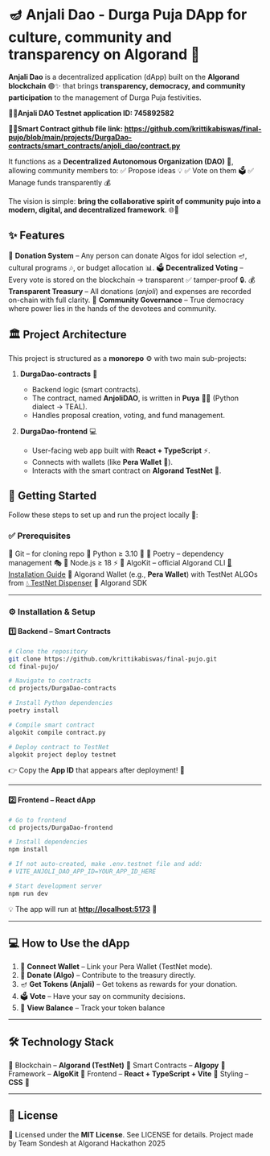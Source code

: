 
# 🪔 Anjali Dao - Durga Puja DApp for culture, community and transparency on Algorand 🎉


**Anjali   Dao** is a decentralized application (dApp) built on the **Algorand blockchain** 🟢✨ that brings **transparency, democracy, and community participation** to the management of Durga Puja festivities.

**📌📌Anjali DAO Testnet application ID: 745892582**

**📌📌Smart Contract github file link: https://github.com/krittikabiswas/final-pujo/blob/main/projects/DurgaDao-contracts/smart_contracts/anjoli_dao/contract.py**

It functions as a **Decentralized Autonomous Organization (DAO)** 🤝, allowing community members to:
✅ Propose ideas 💡
✅ Vote on them 🗳️
✅ Manage funds transparently 💰

The vision is simple: **bring the collaborative spirit of community pujo into a modern, digital, and decentralized framework**. 🌐🙏



## ✨ Features

🌸 **Donation System** – Any person can donate Algos for idol selection 🪔, cultural programs 🎶, or budget allocation 📊.
🗳️ **Decentralized Voting** – Every vote is stored on the blockchain → transparent ✅ tamper-proof 🔒.
💰 **Transparent Treasury** – All donations (*anjoli*) and expenses are recorded on-chain with full clarity.
👥 **Community Governance** – True democracy where power lies in the hands of the devotees and community.



## 🏛 Project Architecture

This project is structured as a **monorepo** ⚙️ with two main sub-projects:

1. **DurgaDao-contracts** 📝

   * Backend logic (smart contracts).
   * The contract, named **AnjoliDAO**, is written in **Puya** 🐍✨ (Python dialect → TEAL).
   * Handles proposal creation, voting, and fund management.

2. **DurgaDao-frontend** 💻

   * User-facing web app built with **React + TypeScript** ⚡.
   * Connects with wallets (like **Pera Wallet** 📲).
   * Interacts with the smart contract on **Algorand TestNet** 🧪.



## 🚀 Getting Started

Follow these steps to set up and run the project locally 🔧:

### ✅ Prerequisites

🔹 Git – for cloning repo
🔹 Python ≥ 3.10 🐍
🔹 Poetry – dependency management 🎭
🔹 Node.js ≥ 18 ⚡
🔹 AlgoKit – official Algorand CLI [📖 Installation Guide](https://github.com/algorandfoundation/algokit-cli#install)
🔹 Algorand Wallet (e.g., **Pera Wallet**) with TestNet ALGOs from [💧 TestNet Dispenser](https://bank.testnet.algorand.network)
🔹 Algorand SDK 

---

### ⚙️ Installation & Setup

#### 1️⃣ Backend – Smart Contracts

```bash
# Clone the repository
git clone https://github.com/krittikabiswas/final-pujo.git
cd final-pujo/

# Navigate to contracts
cd projects/DurgaDao-contracts

# Install Python dependencies
poetry install

# Compile smart contract
algokit compile contract.py

# Deploy contract to TestNet
algokit project deploy testnet
```

👉 Copy the **App ID** that appears after deployment! 🔑

---

#### 2️⃣ Frontend – React dApp

```bash
# Go to frontend
cd projects/DurgaDao-frontend

# Install dependencies
npm install

# If not auto-created, make .env.testnet file and add:
# VITE_ANJOLI_DAO_APP_ID=YOUR_APP_ID_HERE

# Start development server
npm run dev
```

💡 The app will run at **[http://localhost:5173](http://localhost:5173)** 🎉

---

## 💻 How to Use the dApp

1. 🔗 **Connect Wallet** – Link your Pera Wallet (TestNet mode).
2. 💸 **Donate (Algo)** – Contribute to the treasury directly.
3. 🪔 **Get Tokens (Anjali)** – Get tokens as rewards for your donation.
4. 🗳️ **Vote** – Have your say on community decisions.
5. 💸 **View Balance** – Track your token balance

---

## 🛠 Technology Stack

🔹 Blockchain – **Algorand (TestNet)**
🔹 Smart Contracts – **Algopy**
🔹 Framework – **AlgoKit**
🔹 Frontend – **React + TypeScript + Vite**
🔹 Styling – **CSS** 🎨

---

## 📜 License

📂 Licensed under the **MIT License**. See LICENSE for details.
Project made by Team Sondesh at Algorand Hackathon 2025
